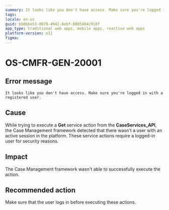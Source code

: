 ```yaml
---
summary: It looks like you don't have access. Make sure you're logged in with a registered user.
tags:
locale: en-us
guid: bb0bbe53-0079-4942-8ebf-8885804c910f
app_type: traditional web apps, mobile apps, reactive web apps
platform-version: o11
figma:
---
```


# OS-CMFR-GEN-20001

## Error message

`It looks like you don't have access. Make sure you're logged in with a registered user.`

## Cause

While trying to execute a **Get** service action from the **CaseServices_API**, the Case Management framework detected that there wasn't a user with an active session in the platform. These service actions require a logged-in user for security reasons.

## Impact

The Case Management framework wasn't able to successfully execute the action.

## Recommended action

Make sure that the user logs in before executing these actions.
